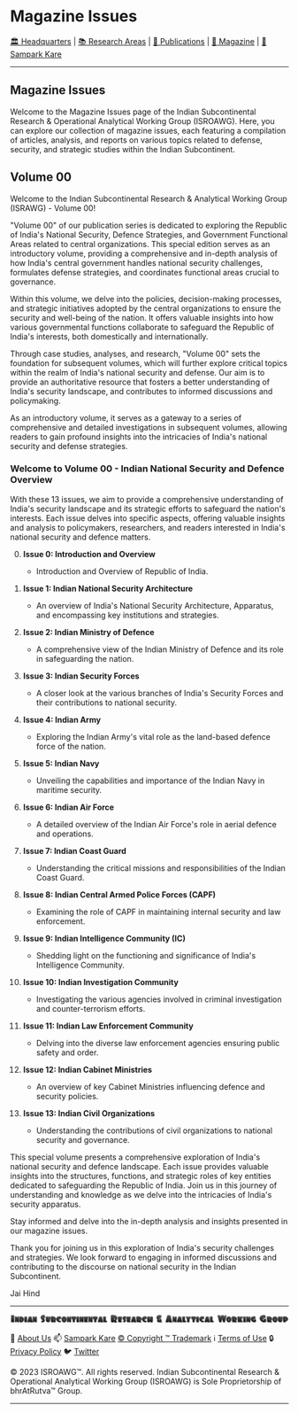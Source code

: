 # **Magazine Issues**

[🏛️ Headquarters](../home.md) | [📚 Research Areas](../aboutus/research.md) | [📝 Publications](../publication/publications.md) | [📰 Magazine](magazine.md) | [📮 Sampark Kare](../aboutus/sampark.md)

___

## Magazine Issues

Welcome to the Magazine Issues page of the Indian Subcontinental Research & Operational Analytical Working Group (ISROAWG). Here, you can explore our collection of magazine issues, each featuring a compilation of articles, analysis, and reports on various topics related to defense, security, and strategic studies within the Indian Subcontinent.

## Volume 00

Welcome to the Indian Subcontinental Research & Analytical Working Group (ISRAWG) - Volume 00!

"Volume 00" of our publication series is dedicated to exploring the Republic of India's National Security, Defence Strategies, and Government Functional Areas related to central organizations. This special edition serves as an introductory volume, providing a comprehensive and in-depth analysis of how India's central government handles national security challenges, formulates defense strategies, and coordinates functional areas crucial to governance.

Within this volume, we delve into the policies, decision-making processes, and strategic initiatives adopted by the central organizations to ensure the security and well-being of the nation. It offers valuable insights into how various governmental functions collaborate to safeguard the Republic of India's interests, both domestically and internationally.

Through case studies, analyses, and research, "Volume 00" sets the foundation for subsequent volumes, which will further explore critical topics within the realm of India's national security and defense. Our aim is to provide an authoritative resource that fosters a better understanding of India's security landscape, and contributes to informed discussions and policymaking.

As an introductory volume, it serves as a gateway to a series of comprehensive and detailed investigations in subsequent volumes, allowing readers to gain profound insights into the intricacies of India's national security and defense strategies.

### **Welcome to Volume 00 - Indian National Security and Defence Overview**

With these 13 issues, we aim to provide a comprehensive understanding of India's security landscape and its strategic efforts to safeguard the nation's interests. Each issue delves into specific aspects, offering valuable insights and analysis to policymakers, researchers, and readers interested in India's national security and defence matters.

0. **Issue 0: Introduction and Overview**

   - Introduction and Overview of Republic of India.

1. **Issue 1: Indian National Security Architecture**

   - An overview of India's National Security Architecture, Apparatus, and encompassing key institutions and strategies.

2. **Issue 2: Indian Ministry of Defence**

   - A comprehensive view of the Indian Ministry of Defence and its role in safeguarding the nation.

3. **Issue 3: Indian Security Forces**

   - A closer look at the various branches of India's Security Forces and their contributions to national security.

4. **Issue 4: Indian Army**

   - Exploring the Indian Army's vital role as the land-based defence force of the nation.

5. **Issue 5: Indian Navy**

   - Unveiling the capabilities and importance of the Indian Navy in maritime security.

6. **Issue 6: Indian Air Force**

   - A detailed overview of the Indian Air Force's role in aerial defence and operations.

7. **Issue 7: Indian Coast Guard**

   - Understanding the critical missions and responsibilities of the Indian Coast Guard.

8. **Issue 8: Indian Central Armed Police Forces (CAPF)**

   - Examining the role of CAPF in maintaining internal security and law enforcement.

9. **Issue 9: Indian Intelligence Community (IC)**

   - Shedding light on the functioning and significance of India's Intelligence Community.

10. **Issue 10: Indian Investigation Community**

      - Investigating the various agencies involved in criminal investigation and counter-terrorism efforts.

11. **Issue 11: Indian Law Enforcement Community**

      - Delving into the diverse law enforcement agencies ensuring public safety and order.

12. **Issue 12: Indian Cabinet Ministries**

      - An overview of key Cabinet Ministries influencing defence and security policies.

13. **Issue 13: Indian Civil Organizations**

      - Understanding the contributions of civil organizations to national security and governance.

This special volume presents a comprehensive exploration of India's national security and defence landscape. Each issue provides valuable insights into the structures, functions, and strategic roles of key entities dedicated to safeguarding the Republic of India. Join us in this journey of understanding and knowledge as we delve into the intricacies of India's security apparatus.

Stay informed and delve into the in-depth analysis and insights presented in our magazine issues.

Thank you for joining us in this exploration of India's security challenges and strategies. We look forward to engaging in informed discussions and contributing to the discourse on national security in the Indian Subcontinent.

Jai Hind

___

![Indian Subcontinental Research & Operational Analytical Working Group (ISROAWG)](../israwg_logo.png)

📝 [About Us](../aboutus/about.md) 📫 [Sampark Kare](../aboutus/sampark.md) [© Copyright ™️ Trademark](../aboutus/copyright&trademark.md) ℹ️ [Terms of Use](../aboutus/termsofuse.md) 🔒 [Privacy Policy](../aboutus/privacy&policy.md) 🐦 [Twitter](https://twitter.com/ISROAWG)

© 2023 ISROAWG™️. All rights reserved.
Indian Subcontinental Research & Operational Analytical Working Group (ISROAWG) is Sole Proprietorship of bhrAtRutva™️ Group.

___
